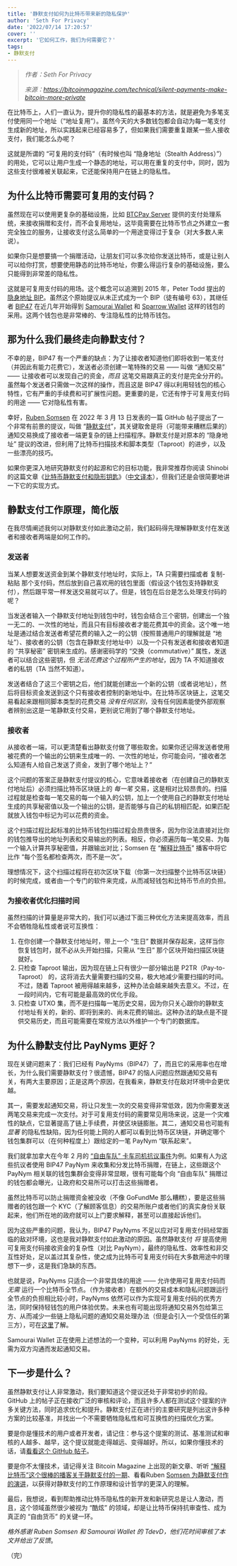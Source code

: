 ```yaml
---
title: '静默支付如何为比特币带来新的隐私保护'
author: 'Seth For Privacy'
date: '2022/07/14 17:20:57'
cover: ''
excerpt: '它如何工作，我们为何需要它？'
tags:
- 静默支付
---
```



> *作者：Seth For Privacy*
> 
> *来源：<https://bitcoinmagazine.com/technical/silent-payments-make-bitcoin-more-private>*



在比特币上，人们一直认为，提升你的隐私性的最基本的方法，就是避免为多笔支付使用同一个地址（“地址复用”）。虽然今天的大多数钱包都会自动为每一笔支付生成新的地址，所以实践起来已经容易多了，但如果我们需要重复跟某一些人接收支付，我们能怎么办呢？

这就是所谓的 “可复用的支付码”（有时候也叫 “隐身地址（Stealth Address）”）的用处，它可以让用户生成一个静态的地址，可以用在重复的支付中，同时，因为这些支付很难被关联起来，它还能保持用户在链上的隐私性。

## 为什么比特币需要可复用的支付码？

虽然现在可以使用更复杂的基础设施，比如 [BTCPay Server](https://btcpayserver.org/) 提供的支付处理系统，来接收捐赠和支付，而不会复用地址，这毕竟需要在比特币节点之外建立一套完全独立的服务，让接收支付这么简单的一个用途变得过于复杂（对大多数人来说）。

如果你只是想要搞一个捐赠活动，让朋友们可以多次给你发送比特币，或是让别人可以给你打赏，想要使用静态的比特币地址，你要么得运行复杂的基础设施，要么只能得到非常差的隐私性。

这就是可复用支付码的用场。这个概念可以追溯到 2015 年，Peter Todd 提出的[隐身地址 BIP](https://github.com/genjix/bips/blob/master/bip-stealth.mediawiki)。虽然这个原始提议从未正式成为一个 BIP（徒有编号 63），其继任者 [BIP47](https://github.com/bitcoin/bips/blob/master/bip-0047.mediawiki) 在近几年开始得到 [Samourai Wallet](https://samouraiwallet.com/) 和 [Sparrow Wallet](https://sparrowwallet.com/) 这样的钱包的采用。这两个钱包也是非常棒的、专注隐私性的比特币钱包。

## 那为什么我们最终走向静默支付？

不幸的是，BIP47 有一个严重的缺点：为了让接收者知道他们即将收到一笔支付（并因此有能力花费它），发送者必须创建一笔特殊的交易 —— 叫做 “通知交易” ——  让接收者可以发现自己的资金，*而且* 这笔交易跟真正的支付是完全分开的。虽然每个发送者只需做一次这样的操作，而且这是 BIP47 得以利用轻钱包的核心特性，它有严重的手续费和可扩展性问题。更重要的是，它还有悖于可复用支付码的用途 —— 它对隐私性有害。

幸好，[Ruben Somsen](https://twitter.com/SomsenRuben) 在 2022 年 3 月 13 日发表的一篇 GitHub 帖子提出了一个非常有前景的提议，叫做 “[静默支付](https://gist.github.com/RubenSomsen/c43b79517e7cb701ebf77eec6dbb46b8)”，其关键取舍是将（可能带来糟糕后果的）通知交易换成了接收者一端更复杂的链上扫描程序。静默支付是对原本的 “隐身地址” 提议的改进，但利用了比特币扫描技术和脚本类型（Taproot）的进步，以及一些漂亮的技巧。

如果你更深入地研究静默支付的起源和它的目标功能，我非常推荐你阅读 Shinobi 的这篇文章《[比特币静默支付和隐形钥匙](https://bitcoinmagazine.com/technical/bitcoin-silent-payments-secret-keys)》（[中文译本](https://www.btcstudy.org/2022/05/02/bitcoin-silent-payments-secret-keys/)），但我们还是会很简要地讲一下它的实现方式。

## 静默支付工作原理，简化版

在我尽情阐述我何以对静默支付如此激动之前，我们起码得先理解静默支付在发送者和接收者两端是如何工作的。

### 发送者

当某人想要发送资金到某个静默支付地址时，实际上，TA 只需要扫描或者 复制-粘贴 那个支付码，然后放到自己喜欢用的钱包里面（假设这个钱包支持静默支付），然后跟平常一样发送交易就可以了。但是，钱包在后台是怎么处理支付码的呢？

当发送者输入一个静默支付地址到钱包中时，钱包会结合三个密钥，创建出一个独一无二的、一次性的地址，而且只有目标接收者才能花费其中的资金。这个唯一地址是通过结合发送者希望花费的输入之一的公钥（按照普通用户的理解就是 “地址”）、接收者的公钥（包含在静默支付地址中）以及一个只有发送者和接收者知道的 “共享秘密” 密钥来生成的。感谢密码学的 “交换（commutative）” 属性，发送者可以结合这些密钥，但 *无法花费这个过程所产生的地址*，因为 TA 不知道接收者的私钥（TA 当然不知道）。

发送者结合了这三个密钥之后，他们就能创建出一个新的公钥（或者说地址），然后将目标资金发送到这个只有接收者控制的新地址中。在比特币区块链上，这笔交易看起来跟相同脚本类型的花费交易 *没有任何区别*，没有任何因素能使外部观察者辨别出这是一笔静默支付交易，更别说它用到了哪个静默支付地址。

### 接收者

从接收者一端，可以更清楚看出静默支付做了哪些取舍。如果你还记得发送者使用被花费的一个输出的公钥来生成唯一的、一次性的地址，你可能会问，“接收者怎么知道有人给自己发送了资金，发到了哪个地址上？”

这个问题的答案正是静默支付提议的核心，它意味着接收者（在创建自己的静默支付地址后）必须扫描比特币区块链上的 *每一笔* 交易，这是相对比较昂贵的。扫描过程就是检查每一笔交易的每一个输入的公钥，加上一个使用自己的静默支付地址生成的共享秘密值以及一个输出的公钥，是否能够与自己的私钥相匹配，如果匹配就放入钱包中标记为可以花费的资金。

这个扫描过程比起标准的比特币钱包扫描过程会昂贵很多，因为你没法直接对比你的钱包推导出的地址列表和交易输出的列表。相反，你必须遍历每一笔交易、为每一个输入计算共享秘密值，并跟输出对比；Somsen 在 “[解释比特币](https://bitcoinmagazine.com/technical/silent-payments-improve-privacy-without-bitcoin-data)” 播客中将它比作 “每个签名都检查两次，而不是一次”。

理想情况下，这个扫描过程将在初次区块下载（你第一次扫描整个比特币区块链）的时候完成，或者由一个专门的软件来完成，从而减轻钱包和比特币节点的负担。

### 为接收者优化扫描时间

虽然扫描的计算量是非常大的，我们可以通过下面三种优化方法来提高效率，而且不会牺牲隐私性或者说可互换性：

1. 在你创建一个静默支付地址时，带上一个 “生日” 数据并保存起来，这样当你恢复钱包时，就不必从头开始扫描，只需从 “生日” 那个区块开始扫描区块链就好。
2. 只检查 Taproot 输出，因为现在链上只有很少一部分输出是 P2TR（Pay-to-Taproot） 的，这将消去大量需要扫描的交易，极大地减少需要扫描的时间。不过，随着 Taproot 被用得越来越多，这种办法会越来越失去意义。不过，在一段时间内，它有可能是最高效的优化手段。
3. 只检查 UTXO 集，而不是扫描每一笔历史交易，因为你只关心跟你的静默支付地址有关的，新的、即将到来的、尚未花费的输出。这种办法的缺点是不提供交易历史，而且可能需要在常规方法以外维护一个专门的数据库。

## 为什么静默支付比 PayNyms 更好？

现在关键问题来了：我们已经有 PayNyms（BIP47）了，而且它的采用率也在增长，为什么我们需要静默支付？很遗憾，BIP47 的恼人问题应然跟通知交易有关，有两大主要原因；正是这两个原因，在我看来，静默支付在敌对环境中会更优越。

其一，需要发起通知交易，将让只发生一次的交易变得非常低效，因为你需要发送两笔交易来完成一次支付。对于可复用支付码的需要常见用场来说，这是一个灾难性的缺点，它显著提高了链上手续费，并使区块链膨胀。其二，通知交易也可能有 *显著* 的隐私性缺陷，因为任何能上网的人都可以看到比特币区块链，并确定哪个钱包集群可以（在何种程度上）跟给定的一笔 PayNym “联系起来”。

我们就拿加拿大在今年 2 月的 [“自由车队” 卡车司机抗议事件](https://bitcoinmagazine.com/technical/freedom-convoy-should-whirlpool-bitcoin)为例。如果有人为这些抗议者使用 BIP47 PayNym 来收集和分发比特币捐赠，在链上，这些跟这个 PayNym 相关联的钱包集群会变得非常显眼，很有可能每个向 “自由车队” 捐赠过的钱包都会曝光，让政府和交易所可以打击这些捐赠者。

虽然比特币可以防止捐赠资金被没收（不像 GoFundMe 那么糟糕），要是这些捐赠者的钱包跟一个 KYC（了解顾客信息）的交易所账户或者他们的真实身份关联起来，他们所在地的政府就可以上门要求解释，甚至可以直接起诉他们。

因为这些严重的问题，我认为，BIP47 PayNyms 不足以应对可复用支付码经常面临的敌对环境，这也是我对静默支付如此激动的原因。虽然静默支付 *将* 提高使用可复用支付码接收资金的复杂性（对比 PayNym），最终的隐私性、效率性和非交互性好处，足以盖过其复杂性，使之成为比特币可复用支付码在大多数用途中的理想下一步，这是我们急缺的东西。

也就是说，PayNyms 只适合一个非常具体的用途 —— 允许使用可复用支付码而 *无需* 运行一个比特币全节点。（作为接收者）在额外的交易成本和隐私问题跟运行全节点的负担相比较小时，PayNyms 依然可以作为实现可复用支付码的优秀方法，同时保持轻钱包的用户体验优势。未来也有可能出现将通知交易外包给第三方、从而减少一些链上隐私问题的通知交易处理办法（但是会引入一个受信任的第三方），可在[这里](https://gist.github.com/RubenSomsen/21c477c90c942acf45f8e8f5c1ad4fae)了解。

Samourai Wallet 正在使用上述想法的一个变种，可以利用 PayNyms 的好处，无需为双方沟通而发起通知交易。

## 下一步是什么？

虽然静默支付让人非常激动，我们要知道这个提议还处于非常初步的阶段。GitHub 上的帖子正在接收广泛的审核和评论，而且许多人都在测试这个提案的许多关键方法，同时追求优化和提升。静默支付正在进行的主要研究是列出这许多种方案的比较基准，并找出一个不需要牺牲隐私性和可互换性的扫描优化方案。

要是你是懂技术的用户或者开发者，请记住：参与这个提案的测试、基准测试和审核的人越多、越早，这个提议就能走得越远、变得越好。所以，如果你懂技术的话，请[看看这个 GitHub 帖子](https://gist.github.com/RubenSomsen/c43b79517e7cb701ebf77eec6dbb46b8)。

要是你不太懂技术，请记得关注 Bitcoin Magazine 上出现的新文章、听听 [“解释比特币”这个很棒的播客关于静默支付的一期](https://bitcoinmagazine.com/technical/silent-payments-improve-privacy-without-bitcoin-data)、看看Ruben [Somsen 为静默支付作的演讲](https://rumble.com/v12kuz7-bitcoin-silent-payments.html)，以获得对静默支付的工作原理和设计哲学的更深入的理解。

最后，我想说，看到帮助推动比特币隐私性的新开发和新研究总是让人激动，而且，这个领域虽然很少被视为 “酷炫” 的领域，却是让比特币保持抗审查性、成为真正的 “自由货币” 的关键一环。

*格外感谢 Ruben Somsen 和 Samourai Wallet 的 TdevD，他们花时间审核了本文并给出了反馈*。

（完）